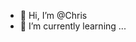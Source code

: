 - 👋 Hi, I’m @Chris
- 🌱 I’m currently learning ...


<!---
Krisdrizzle/Krisdrizzle is a ✨ special ✨ repository because its `README.md` (this file) appears on your GitHub profile.
You can click the Preview link to take a look at your changes.
--->
